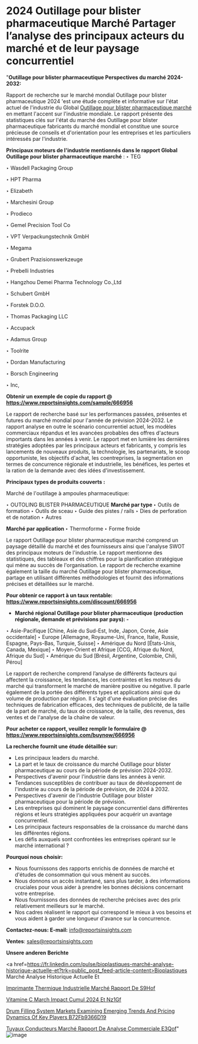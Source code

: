 # 2024 Outillage pour blister pharmaceutique Marché Partager l’analyse des principaux acteurs du marché et de leur paysage concurrentiel

"<strong>Outillage pour blister pharmaceutique Perspectives du marché 2024-2032:</strong>

Rapport de recherche sur le marché mondial Outillage pour blister pharmaceutique 2024 'est une étude complète et informative sur l'état actuel de l'industrie du Global <a href=https://www.reportsinsights.com/sample/666956>Outillage pour blister pharmaceutique marché</a> en mettant l'accent sur l'industrie mondiale. Le rapport présente des statistiques clés sur l'état du marché des Outillage pour blister pharmaceutique fabricants du marché mondial et constitue une source précieuse de conseils et d'orientation pour les entreprises et les particuliers intéressés par l'industrie.

<strong>Principaux moteurs de l'industrie mentionnés dans le rapport Global Outillage pour blister pharmaceutique marché</strong> :
‣ TEG

‣ Wasdell Packaging Group

‣ HPT Pharma

‣ Elizabeth

‣ Marchesini Group

‣ Prodieco

‣ Gemel Precision Tool Co

‣ VPT Verpackungstechnik GmbH

‣ Megama

‣ Grubert Prazisionswerkzeuge

‣ Prebelli Industries

‣ Hangzhou Demei Pharma Technology Co.,Ltd

‣ Schubert GmbH

‣ Forstek D.O.O.

‣ Thomas Packaging LLC

‣ Accupack

‣ Adamus Group

‣ Toolrite

‣ Dordan Manufacturing

‣ Borsch Engineering

‣ Inc,

<strong>Obtenir un exemple de copie du rapport @ <a href=https://www.reportsinsights.com/sample/666956>https://www.reportsinsights.com/sample/666956</a></strong>

Le rapport de recherche basé sur les performances passées, présentes et futures du marché mondial pour l'année de prévision 2024-2032. Le rapport analyse en outre le scénario concurrentiel actuel, les modèles commerciaux répandus et les avancées probables des offres d'acteurs importants dans les années à venir. Le rapport met en lumière les dernières stratégies adoptées par les principaux acteurs et fabricants, y compris les lancements de nouveaux produits, la technologie, les partenariats, le scoop opportuniste, les objectifs d'achat, les coentreprises, la segmentation en termes de concurrence régionale et industrielle, les bénéfices, les pertes et la ration de la demande avec des idées d'investissement.

<strong>Principaux types de produits couverts :</strong>

Marché de l'outillage à ampoules pharmaceutique:

‣  OUTOLING BLISTER PHARMACEUTIQUE <strong> Marché <strong> par type </strong> </strong>
‣ Outils de formation
‣ Outils de sceau
‣ Guide des pistes / rails
‣ Dies de perforation et de notation
‣ Autres

<strong>Marché par application </strong>
‣ Thermoforme
‣ Forme froide

Le rapport Outillage pour blister pharmaceutique marché comprend un paysage détaillé du marché et des fournisseurs ainsi que l'analyse SWOT des principaux moteurs de l'industrie. Le rapport mentionne des statistiques, des tableaux et des chiffres pour la planification stratégique qui mène au succès de l'organisation. Le rapport de recherche examine également la taille du marché Outillage pour blister pharmaceutique, partage en utilisant différentes méthodologies et fournit des informations précises et détaillées sur le marché.

<strong>Pour obtenir ce rapport à un taux rentable: <a href=https://www.reportsinsights.com/discount/666956>https://www.reportsinsights.com/discount/666956</a></strong>
<ul>
  <li><strong>Marché régional Outillage pour blister pharmaceutique (production régionale, demande et prévisions par pays): -</strong></li>
</ul>
‣ Asie-Pacifique [Chine, Asie du Sud-Est, Inde, Japon, Corée, Asie occidentale]
‣ Europe [Allemagne, Royaume-Uni, France, Italie, Russie, Espagne, Pays-Bas, Turquie, Suisse]
‣ Amérique du Nord [États-Unis, Canada, Mexique]
‣ Moyen-Orient et Afrique [CCG, Afrique du Nord, Afrique du Sud]
‣ Amérique du Sud [Brésil, Argentine, Colombie, Chili, Pérou]

Le rapport de recherche comprend l’analyse de différents facteurs qui affectent la croissance, les tendances, les contraintes et les moteurs du marché qui transforment le marché de manière positive ou négative. Il parle également de la portée des différents types et applications ainsi que du volume de production par région. Il s'agit d'une évaluation précise des techniques de fabrication efficaces, des techniques de publicité, de la taille de la part de marché, du taux de croissance, de la taille, des revenus, des ventes et de l'analyse de la chaîne de valeur.

<strong>Pour acheter ce rapport, veuillez remplir le formulaire @   <a href=https://www.reportsinsights.com/buynow/666956>https://www.reportsinsights.com/buynow/666956</a></strong>

<strong>La recherche fournit une étude détaillée sur:</strong>
<ul>
  <li>Les principaux leaders du marché.</li>
  <li>La part et le taux de croissance du marché Outillage pour blister pharmaceutique au cours de la période de prévision 2024-2032.</li>
  <li>Perspectives d'avenir pour l'industrie dans les années à venir.</li>
  <li>Tendances susceptibles de contribuer au taux de développement de l'industrie au cours de la période de prévision, de 2024 à 2032.</li>
  <li>Perspectives d'avenir de l'industrie Outillage pour blister pharmaceutique pour la période de prévision.</li>
  <li>Les entreprises qui dominent le paysage concurrentiel dans différentes régions et leurs stratégies appliquées pour acquérir un avantage concurrentiel.</li>
  <li>Les principaux facteurs responsables de la croissance du marché dans les différentes régions.</li>
  <li>Les défis auxquels sont confrontées les entreprises opérant sur le marché international ?</li>
</ul>
<strong>Pourquoi nous choisir:</strong>
<ul>
  <li>Nous fournissons des rapports enrichis de données de marché et d'études de consommation qui vous mènent au succès.</li>
  <li>Nous donnons un accès instantané, sans plus tarder, à des informations cruciales pour vous aider à prendre les bonnes décisions concernant votre entreprise.</li>
  <li>Nous fournissons des données de recherche précises avec des prix relativement meilleurs sur le marché.</li>
  <li>Nos cadres réalisent le rapport qui correspond le mieux à vos besoins et vous aident à garder une longueur d'avance sur la concurrence.</li>
</ul>
<strong>Contactez-nous:
</strong><strong>E-mail:</strong> <a href=mailto:info@reportsinsights.com>info@reportsinsights.com</a>

<strong>Ventes</strong>: <a href=mailto:sales@reportsinsights.com>sales@reportsinsights.com</a>

<strong>Unsere anderen Berichte</strong>

<a href=https://fr.linkedin.com/pulse/bioplastiques-marché-analyse-historique-actuelle-et?trk=public_post_feed-article-content>Bioplastiques Marché Analyse Historique Actuelle Et</a>

<a href=https://fr.linkedin.com/pulse/imprimante-thermique-industrielle-marché-rapport-de-s9hof/>Imprimante Thermique Industrielle Marché Rapport De S9Hof</a>

<a href=https://www.linkedin.com/pulse/vitamine-c-march%C3%A9-impact-cumul%C3%A9-2024-et-nz1gf/>Vitamine C March Impact Cumul 2024 Et Nz1Gf</a>

<a href=https://medium.com/@yadavahaan91/drum-filling-system-markets-examining-emerging-trends-and-pricing-dynamics-of-key-players-b72fb9366d19>Drum Filling System Markets Examining Emerging Trends And Pricing Dynamics Of Key Players B72Fb9366D19</a>

<a href=https://fr.linkedin.com/pulse/tuyaux-conducteurs-marché-rapport-de-analyse-commerciale-e3qof/>Tuyaux Conducteurs Marché Rapport De Analyse Commerciale E3Qof</a>"
![image](https://github.com/daminid12/RImarketgrowth/assets/158430485/b28f15bd-bd12-43fc-80c4-b238882c1ef5)
